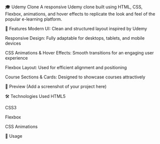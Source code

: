 🎓 Udemy Clone
A responsive Udemy clone built using HTML, CSS, Flexbox, animations, and hover effects to replicate the look and feel of the popular e-learning platform.

🚀 Features
Modern UI: Clean and structured layout inspired by Udemy

Responsive Design: Fully adaptable for desktops, tablets, and mobile devices

CSS Animations & Hover Effects: Smooth transitions for an engaging user experience

Flexbox Layout: Used for efficient alignment and positioning

Course Sections & Cards: Designed to showcase courses attractively

📸 Preview
(Add a screenshot of your project here)

🛠️ Technologies Used
HTML5

CSS3

Flexbox

CSS Animations

📂  Usage
